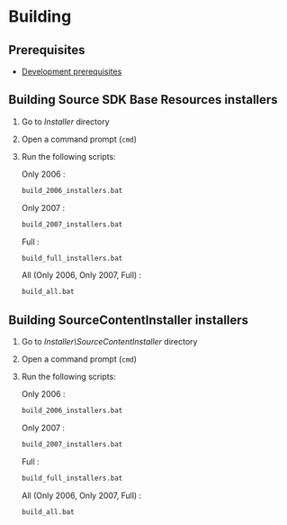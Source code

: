 # Building

## Prerequisites

- [Development prerequisites](DEVELOPMENT.md#Prerequisites)

## Building Source SDK Base Resources installers

1. Go to *Installer* directory
2. Open a command prompt (`cmd`)
3. Run the following scripts:

   Only 2006 :

   ```bat
   build_2006_installers.bat
   ```

   Only 2007 :

   ```bat
   build_2007_installers.bat
   ```

   Full :

   ```bat
   build_full_installers.bat
   ```

   All (Only 2006, Only 2007, Full) :

   ```bat
   build_all.bat
   ```

## Building SourceContentInstaller installers

1. Go to *Installer\SourceContentInstaller* directory
2. Open a command prompt (`cmd`)
3. Run the following scripts:

   Only 2006 :

   ```bat
   build_2006_installers.bat
   ```

   Only 2007 :

   ```bat
   build_2007_installers.bat
   ```

   Full :

   ```bat
   build_full_installers.bat
   ```

   All (Only 2006, Only 2007, Full) :

   ```bat
   build_all.bat
   ```
